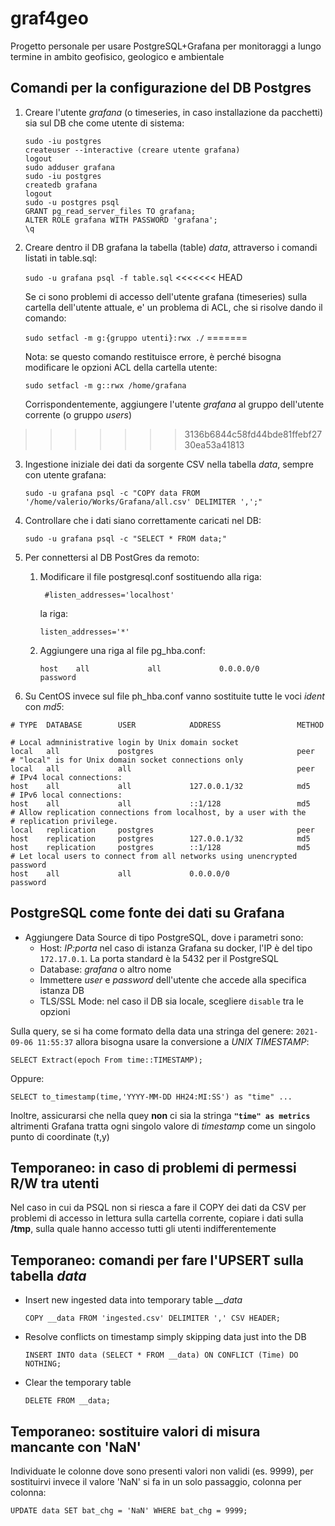 # graf4geo
Progetto personale per usare PostgreSQL+Grafana per monitoraggi a lungo termine in ambito geofisico, geologico e ambientale

## Comandi per la configurazione del DB Postgres

1. Creare l'utente *grafana* (o timeseries, in caso installazione da pacchetti) sia sul DB che come utente di sistema:
	```
	sudo -iu postgres
	createuser --interactive (creare utente grafana)
	logout
	sudo adduser grafana
	sudo -iu postgres
	createdb grafana
	logout
	sudo -u postgres psql
	GRANT pg_read_server_files TO grafana;
	ALTER ROLE grafana WITH PASSWORD 'grafana';
	\q
	```
2. Creare dentro il DB grafana la tabella (table) *data*, attraverso i comandi listati in table.sql:

	`sudo -u grafana psql -f table.sql`
<<<<<<< HEAD
  
	Se ci sono problemi di accesso dell'utente grafana (timeseries) sulla cartella dell'utente attuale, e' un problema
	di ACL, che si risolve dando il comando:
	
	`sudo setfacl -m g:{gruppo utenti}:rwx ./`
=======
	
   Nota: se questo comando restituisce errore, è perché bisogna modificare le opzioni ACL della cartella utente:

	`sudo setfacl -m g::rwx /home/grafana`

   Corrispondentemente, aggiungere l'utente *grafana* al gruppo dell'utente corrente (o gruppo _users_)

>>>>>>> 3136b6844c58fd44bde81ffebf2730ea53a41813

3. Ingestione iniziale dei dati da sorgente CSV nella tabella *data*, sempre con utente grafana:

	`sudo -u grafana psql -c "COPY data FROM '/home/valerio/Works/Grafana/all.csv' DELIMITER ',';"`

4. Controllare che i dati siano correttamente caricati nel DB:

	`sudo -u grafana psql -c "SELECT * FROM data;"`

4. Per connettersi al DB PostGres da remoto:
	1. Modificare il file postgresql.conf sostituendo alla riga:

	   ` #listen_addresses='localhost'`

	   la riga:

	   `listen_addresses='*'`

	2. Aggiungere una riga al file pg_hba.conf:

	   `host    all             all             0.0.0.0/0               password`

5. Su CentOS invece sul file ph_hba.conf vanno sostituite tutte le voci *ident* con *md5*:
```
# TYPE  DATABASE        USER            ADDRESS                 METHOD

# Local admninistrative login by Unix domain socket
local   all             postgres                                peer
# "local" is for Unix domain socket connections only
local   all             all                                     peer
# IPv4 local connections:
host    all             all             127.0.0.1/32            md5
# IPv6 local connections:
host    all             all             ::1/128                 md5
# Allow replication connections from localhost, by a user with the
# replication privilege.
local   replication     postgres                                peer
host    replication     postgres        127.0.0.1/32            md5
host    replication     postgres        ::1/128                 md5
# Let local users to connect from all networks using unencrypted password
host    all             all             0.0.0.0/0               password
```

## PostgreSQL come fonte dei dati su Grafana

- Aggiungere Data Source di tipo PostgreSQL, dove i parametri sono:
    - Host: *IP:porta*  nel caso di istanza Grafana su docker, l'IP è del tipo `172.17.0.1`. La porta standard è la 5432 per il PostgreSQL
    - Database: *grafana* o altro nome
    - Immettere _user_ e _password_ dell'utente che accede alla specifica istanza DB
    - TLS/SSL Mode: nel caso il DB sia locale, scegliere `disable` tra le opzioni

Sulla query, se si ha come formato della data una stringa del genere: `2021-09-06 11:55:37` allora bisogna usare la conversione a _UNIX TIMESTAMP_:

`SELECT Extract(epoch From time::TIMESTAMP);`

Oppure:

`SELECT to_timestamp(time,'YYYY-MM-DD HH24:MI:SS') as "time" ...`

Inoltre, assicurarsi che nella quey **non** ci sia la stringa **`"time" as metrics`** altrimenti Grafana tratta ogni singolo valore di _timestamp_ come un singolo punto di coordinate (t,y)

## Temporaneo: in caso di problemi di permessi R/W tra utenti
Nel caso in cui da PSQL non si riesca a fare il COPY dei dati da CSV per problemi di accesso in lettura sulla cartella corrente, copiare i dati sulla **/tmp**, sulla quale hanno accesso tutti gli utenti indifferentemente


## Temporaneo: comandi per fare l'UPSERT sulla tabella *data*
- Insert new ingested data into temporary table *__data*

	`COPY __data FROM 'ingested.csv' DELIMITER ',' CSV HEADER;`
	
- Resolve conflicts on timestamp simply skipping data just into the DB

	`INSERT INTO data (SELECT * FROM __data) ON CONFLICT (Time) DO NOTHING;`
	
- Clear the temporary table

	`DELETE FROM __data;`

## Temporaneo: sostituire valori di misura mancante con 'NaN'

Individuate le colonne dove sono presenti valori non validi (es. 9999), per sostituirvi invece il valore 'NaN' si fa in un solo passaggio, colonna per colonna:

`UPDATE data SET bat_chg = 'NaN' WHERE bat_chg = 9999;`
